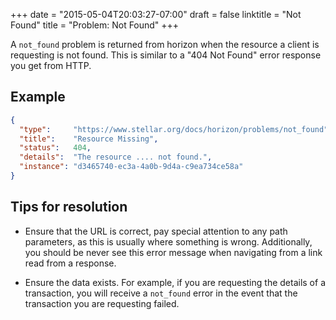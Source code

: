 +++
date      = "2015-05-04T20:03:27-07:00"
draft     = false
linktitle = "Not Found"
title     = "Problem: Not Found"
+++

A `not_found` problem is returned from horizon when the resource a client is
requesting is not found.  This is similar to a "404 Not Found" error response
you get from HTTP.

## Example

```json
{
  "type":     "https://www.stellar.org/docs/horizon/problems/not_found",
  "title":    "Resource Missing",
  "status":   404,
  "details":  "The resource .... not found.",
  "instance": "d3465740-ec3a-4a0b-9d4a-c9ea734ce58a"
}
```

## Tips for resolution

- Ensure that the URL is correct, pay special attention to any path parameters,
  as this is usually where something is wrong.  Additionally, you should be 
  never see this error message when navigating from a link read from a response.

- Ensure the data exists. For example, if you are requesting the details of a
  transaction, you will receive a `not_found` error in the event that the 
  transaction you are requesting failed.

